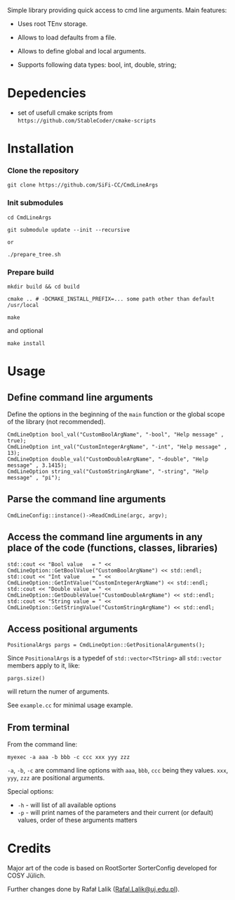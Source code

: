 Simple library providing quick access to cmd line arguments. Main features:

* Uses root TEnv storage.
* Allows to load defaults from a file.
* Allows to define global and local arguments.

* Supports following data types: bool, int, double, string;

# Depedencies

* set of usefull cmake scripts from ```https://github.com/StableCoder/cmake-scripts```

# Installation

### Clone the repository

```git clone https://github.com/SiFi-CC/CmdLineArgs```

### Init submodules

```cd CmdLineArgs```

```git submodule update --init --recursive```

    or
```./prepare_tree.sh```

### Prepare build

```mkdir build && cd build```

```cmake .. # -DCMAKE_INSTALL_PREFIX=... some path other than default /usr/local```

```make ```

and optional

```make install```

# Usage


## Define command line arguments

Define the options in the beginning of the ```main``` function or the global scope of the library (not recommended).

    CmdLineOption bool_val("CustomBoolArgName", "-bool", "Help message" , true);
    CmdLineOption int_val("CustomIntegerArgName", "-int", "Help message" , 13);
    CmdLineOption double_val("CustomDoubleArgName", "-double", "Help message" , 3.1415);
    CmdLineOption string_val("CustomStringArgName", "-string", "Help message" , "pi");

## Parse the command line arguments

    CmdLineConfig::instance()->ReadCmdLine(argc, argv);

## Access the command line arguments in any place of the code (functions, classes, libraries)

    std::cout << "Bool value   = " << CmdLineOption::GetBoolValue("CustomBoolArgName") << std::endl;
    std::cout << "Int value    = " << CmdLineOption::GetIntValue("CustomIntegerArgName") << std::endl;
    std::cout << "Double value = " << CmdLineOption::GetDoubleValue("CustomDoubleArgName") << std::endl;
    std::cout << "String value = " << CmdLineOption::GetStringValue("CustomStringArgName") << std::endl;

## Access positional arguments

    PositionalArgs pargs = CmdLineOption::GetPositionalArguments();

Since ```PositionalArgs``` is a typedef of ```std::vector<TString>``` all ```std::vector``` members apply to it, like:

    pargs.size()

will return the numer of arguments.


See ```example.cc``` for minimal usage example.

## From terminal

From the command line:

    myexec -a aaa -b bbb -c ccc xxx yyy zzz

```-a```, ```-b```, ```-c``` are command line options with ```aaa```, ```bbb```, ```ccc``` being they values.
```xxx```, ```yyy```, ```zzz``` are positional arguments.

Special options:

* ```-h``` - will list of all available options
* ```-p``` - will print names of the parameters and their current (or default) values, order of these arguments matters


# Credits

Major art of the code is based on RootSorter SorterConfig developed for COSY
Jülich.

Further changes done by Rafał Lalik (Rafal.Lalik@uj.edu.pl).
